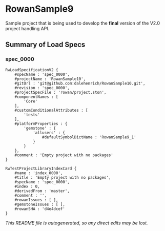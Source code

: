 # RowanSample9
Sample project that is being used to develop the **final** version of the V2.0 project handling API.
## Summary of Load Specs
### spec_0000
```
RwLoadSpecificationV2 {
	#specName : 'spec_0000',
	#projectName : 'RowanSample10',
	#gitUrl : 'git@github.com:dalehenrich/RowanSample10.git',
	#revision : 'spec_0000',
	#projectSpecFile : 'rowan/project.ston',
	#componentNames : [
		'Core'
	],
	#customConditionalAttributes : [
		'tests'
	],
	#platformProperties : {
		'gemstone' : {
			'allusers' : {
				#defaultSymbolDictName : 'RowanSample9_1'
			}
		}
	},
	#comment : 'Empty project with no packages'
}

RwTestProjectLibraryIndexCard {
	#name : 'index_0000',
	#title : 'Empty project with no packages',
	#specName : 'spec_0000',
	#index : 0,
	#derivedFrom : 'master',
	#comment : '',
	#rowanIssues : [ ],
	#gemstoneIssues : [ ],
	#rowanSHA : 'd4e4dcef'
}
```

*This README file is autogenerated, so any direct edits may be lost.*

